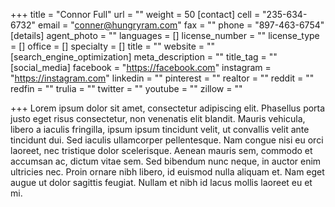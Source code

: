 +++
title = "Connor Full"
url = ""
weight = 50
[contact]
cell = "235-634-6732"
email = "conner@hungryram.com"
fax = ""
phone = "897-463-6754"
[details]
agent_photo = ""
languages = []
license_number = ""
license_type = []
office = []
specialty = []
title = ""
website = ""
[search_engine_optimization]
meta_description = ""
title_tag = ""
[social_media]
facebook = "https://facebook.com"
instagram = "https://instagram.com"
linkedin = ""
pinterest = ""
realtor = ""
reddit = ""
redfin = ""
trulia = ""
twitter = ""
youtube = ""
zillow = ""

+++
Lorem ipsum dolor sit amet, consectetur adipiscing elit. Phasellus porta justo eget risus consectetur, non venenatis elit blandit. Mauris vehicula, libero a iaculis fringilla, ipsum ipsum tincidunt velit, ut convallis velit ante tincidunt dui. Sed iaculis ullamcorper pellentesque. Nam congue nisi eu orci laoreet, nec tristique dolor scelerisque. Aenean mauris sem, commodo et accumsan ac, dictum vitae sem. Sed bibendum nunc neque, in auctor enim ultricies nec. Proin ornare nibh libero, id euismod nulla aliquam et. Nam eget augue ut dolor sagittis feugiat. Nullam et nibh id lacus mollis laoreet eu et mi.